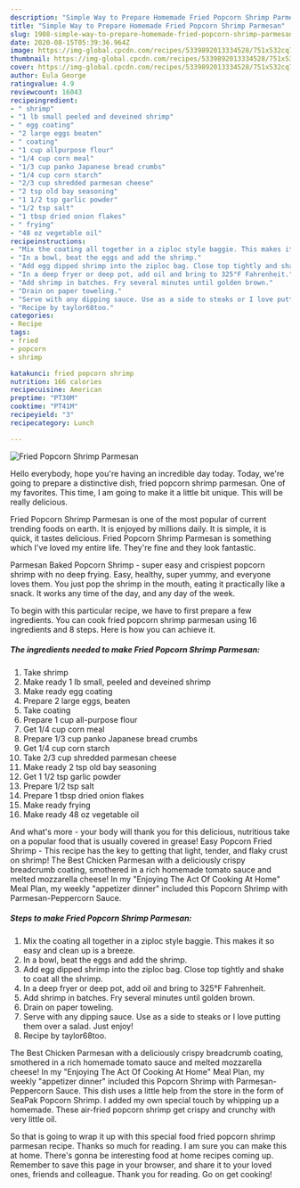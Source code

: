```yaml
---
description: "Simple Way to Prepare Homemade Fried Popcorn Shrimp Parmesan"
title: "Simple Way to Prepare Homemade Fried Popcorn Shrimp Parmesan"
slug: 1908-simple-way-to-prepare-homemade-fried-popcorn-shrimp-parmesan
date: 2020-08-15T05:39:36.964Z
image: https://img-global.cpcdn.com/recipes/5339892013334528/751x532cq70/fried-popcorn-shrimp-parmesan-recipe-main-photo.jpg
thumbnail: https://img-global.cpcdn.com/recipes/5339892013334528/751x532cq70/fried-popcorn-shrimp-parmesan-recipe-main-photo.jpg
cover: https://img-global.cpcdn.com/recipes/5339892013334528/751x532cq70/fried-popcorn-shrimp-parmesan-recipe-main-photo.jpg
author: Eula George
ratingvalue: 4.9
reviewcount: 16043
recipeingredient:
- " shrimp"
- "1 lb small peeled and deveined shrimp"
- " egg coating"
- "2 large eggs beaten"
- " coating"
- "1 cup allpurpose flour"
- "1/4 cup corn meal"
- "1/3 cup panko Japanese bread crumbs"
- "1/4 cup corn starch"
- "2/3 cup shredded parmesan cheese"
- "2 tsp old bay seasoning"
- "1 1/2 tsp garlic powder"
- "1/2 tsp salt"
- "1 tbsp dried onion flakes"
- " frying"
- "48 oz vegetable oil"
recipeinstructions:
- "Mix the coating all together in a ziploc style baggie. This makes it so easy and clean up is a breeze."
- "In a bowl, beat the eggs and add the shrimp."
- "Add egg dipped shrimp into the ziploc bag. Close top tightly and shake to coat all the shrimp."
- "In a deep fryer or deep pot, add oil and bring to 325°F Fahrenheit."
- "Add shrimp in batches. Fry several minutes until golden brown."
- "Drain on paper toweling."
- "Serve with any dipping sauce. Use as a side to steaks or I love putting them over a salad. Just enjoy!"
- "Recipe by taylor68too."
categories:
- Recipe
tags:
- fried
- popcorn
- shrimp

katakunci: fried popcorn shrimp 
nutrition: 166 calories
recipecuisine: American
preptime: "PT30M"
cooktime: "PT41M"
recipeyield: "3"
recipecategory: Lunch

---
```



![Fried Popcorn Shrimp Parmesan](https://img-global.cpcdn.com/recipes/5339892013334528/751x532cq70/fried-popcorn-shrimp-parmesan-recipe-main-photo.jpg)

Hello everybody, hope you're having an incredible day today. Today, we're going to prepare a distinctive dish, fried popcorn shrimp parmesan. One of my favorites. This time, I am going to make it a little bit unique. This will be really delicious.

Fried Popcorn Shrimp Parmesan is one of the most popular of current trending foods on earth. It is enjoyed by millions daily. It is simple, it is quick, it tastes delicious. Fried Popcorn Shrimp Parmesan is something which I've loved my entire life. They're fine and they look fantastic.

Parmesan Baked Popcorn Shrimp - super easy and crispiest popcorn shrimp with no deep frying. Easy, healthy, super yummy, and everyone loves them. You just pop the shrimp in the mouth, eating it practically like a snack. It works any time of the day, and any day of the week.


To begin with this particular recipe, we have to first prepare a few ingredients. You can cook fried popcorn shrimp parmesan using 16 ingredients and 8 steps. Here is how you can achieve it.

<!--inarticleads1-->

##### The ingredients needed to make Fried Popcorn Shrimp Parmesan:

1. Take  shrimp
1. Make ready 1 lb small, peeled and deveined shrimp
1. Make ready  egg coating
1. Prepare 2 large eggs, beaten
1. Take  coating
1. Prepare 1 cup all-purpose flour
1. Get 1/4 cup corn meal
1. Prepare 1/3 cup panko Japanese bread crumbs
1. Get 1/4 cup corn starch
1. Take 2/3 cup shredded parmesan cheese
1. Make ready 2 tsp old bay seasoning
1. Get 1 1/2 tsp garlic powder
1. Prepare 1/2 tsp salt
1. Prepare 1 tbsp dried onion flakes
1. Make ready  frying
1. Make ready 48 oz vegetable oil


And what&#39;s more - your body will thank you for this delicious, nutritious take on a popular food that is usually covered in grease! Easy Popcorn Fried Shrimp - This recipe has the key to getting that light, tender, and flaky crust on shrimp! The Best Chicken Parmesan with a deliciously crispy breadcrumb coating, smothered in a rich homemade tomato sauce and melted mozzarella cheese! In my &#34;Enjoying The Act Of Cooking At Home&#34; Meal Plan, my weekly &#34;appetizer dinner&#34; included this Popcorn Shrimp with Parmesan-Peppercorn Sauce. 

<!--inarticleads2-->

##### Steps to make Fried Popcorn Shrimp Parmesan:

1. Mix the coating all together in a ziploc style baggie. This makes it so easy and clean up is a breeze.
1. In a bowl, beat the eggs and add the shrimp.
1. Add egg dipped shrimp into the ziploc bag. Close top tightly and shake to coat all the shrimp.
1. In a deep fryer or deep pot, add oil and bring to 325°F Fahrenheit.
1. Add shrimp in batches. Fry several minutes until golden brown.
1. Drain on paper toweling.
1. Serve with any dipping sauce. Use as a side to steaks or I love putting them over a salad. Just enjoy!
1. Recipe by taylor68too.


The Best Chicken Parmesan with a deliciously crispy breadcrumb coating, smothered in a rich homemade tomato sauce and melted mozzarella cheese! In my &#34;Enjoying The Act Of Cooking At Home&#34; Meal Plan, my weekly &#34;appetizer dinner&#34; included this Popcorn Shrimp with Parmesan-Peppercorn Sauce. This dish uses a little help from the store in the form of SeaPak Popcorn Shrimp. I added my own special touch by whipping up a homemade. These air-fried popcorn shrimp get crispy and crunchy with very little oil. 

So that is going to wrap it up with this special food fried popcorn shrimp parmesan recipe. Thanks so much for reading. I am sure you can make this at home. There's gonna be interesting food at home recipes coming up. Remember to save this page in your browser, and share it to your loved ones, friends and colleague. Thank you for reading. Go on get cooking!
